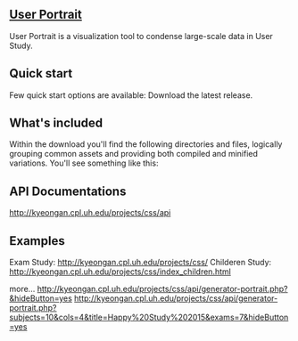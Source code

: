 ## <a href="http://kyeongan.cpl.uh.edu/projects/css/">User Portrait</a>
User Portrait is a visualization tool to condense large-scale data in User Study.

## Quick start
Few quick start options are available:
Download the latest release.

## What's included
Within the download you'll find the following directories and files, logically grouping common assets and providing both compiled and minified variations. You'll see something like this:


## API Documentations
http://kyeongan.cpl.uh.edu/projects/css/api

## Examples
Exam Study: http://kyeongan.cpl.uh.edu/projects/css/
Childeren Study: http://kyeongan.cpl.uh.edu/projects/css/index_children.html

more...
http://kyeongan.cpl.uh.edu/projects/css/api/generator-portrait.php?&hideButton=yes
http://kyeongan.cpl.uh.edu/projects/css/api/generator-portrait.php?subjects=10&cols=4&title=Happy%20Study%202015&exams=7&hideButton=yes
